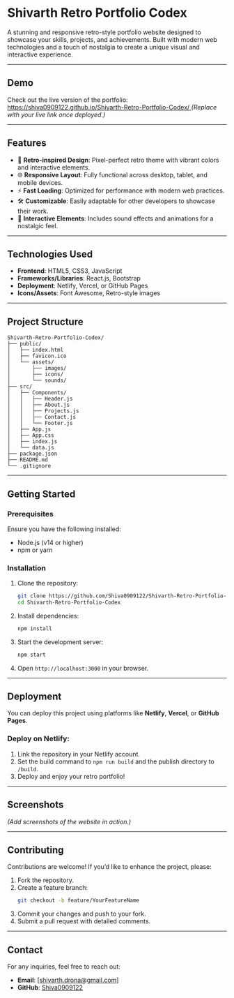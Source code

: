 # **Shivarth Retro Portfolio Codex**  

A stunning and responsive retro-style portfolio website designed to showcase your skills, projects, and achievements. Built with modern web technologies and a touch of nostalgia to create a unique visual and interactive experience.

---

## **Demo**  
Check out the live version of the portfolio: [ https://shiva0909122.github.io/Shivarth-Retro-Portfolio-Codex/ ](#) *(Replace with your live link once deployed.)*

---

## **Features**  
- 🎨 **Retro-inspired Design**: Pixel-perfect retro theme with vibrant colors and interactive elements.  
- 🌐 **Responsive Layout**: Fully functional across desktop, tablet, and mobile devices.  
- ⚡ **Fast Loading**: Optimized for performance with modern web practices.  
- 🛠️ **Customizable**: Easily adaptable for other developers to showcase their work.  
- 🎵 **Interactive Elements**: Includes sound effects and animations for a nostalgic feel.  

---

## **Technologies Used**  
- **Frontend**: HTML5, CSS3, JavaScript  
- **Frameworks/Libraries**: React.js, Bootstrap  
- **Deployment**: Netlify, Vercel, or GitHub Pages  
- **Icons/Assets**: Font Awesome, Retro-style images

---

## **Project Structure**  
```plaintext
Shivarth-Retro-Portfolio-Codex/
├── public/
│   ├── index.html
│   ├── favicon.ico
│   └── assets/
│       ├── images/
│       ├── icons/
│       └── sounds/
├── src/
│   ├── Components/
│   │   ├── Header.js
│   │   ├── About.js
│   │   ├── Projects.js
│   │   ├── Contact.js
│   │   └── Footer.js
│   ├── App.js
│   ├── App.css
│   ├── index.js
│   └── data.js
├── package.json
├── README.md
└── .gitignore
```

---

## **Getting Started**  

### Prerequisites  
Ensure you have the following installed:  
- Node.js (v14 or higher)  
- npm or yarn  

### Installation  
1. Clone the repository:  
   ```bash
   git clone https://github.com/Shiva0909122/Shivarth-Retro-Portfolio-Codex.git
   cd Shivarth-Retro-Portfolio-Codex
   ```
2. Install dependencies:  
   ```bash
   npm install
   ```
3. Start the development server:  
   ```bash
   npm start
   ```
4. Open `http://localhost:3000` in your browser.

---

## **Deployment**  
You can deploy this project using platforms like **Netlify**, **Vercel**, or **GitHub Pages**.  

### Deploy on Netlify:  
1. Link the repository in your Netlify account.  
2. Set the build command to `npm run build` and the publish directory to `/build`.  
3. Deploy and enjoy your retro portfolio!  

---

## **Screenshots**  
*(Add screenshots of the website in action.)*  

---

## **Contributing**  
Contributions are welcome! If you’d like to enhance the project, please:  
1. Fork the repository.  
2. Create a feature branch:  
   ```bash
   git checkout -b feature/YourFeatureName
   ```  
3. Commit your changes and push to your fork.  
4. Submit a pull request with detailed comments.

---


## **Contact**  
For any inquiries, feel free to reach out:  
- **Email**: [shivarth.drona@gmail.com] 
- **GitHub**: [Shiva0909122](https://github.com/Shiva0909122)  
